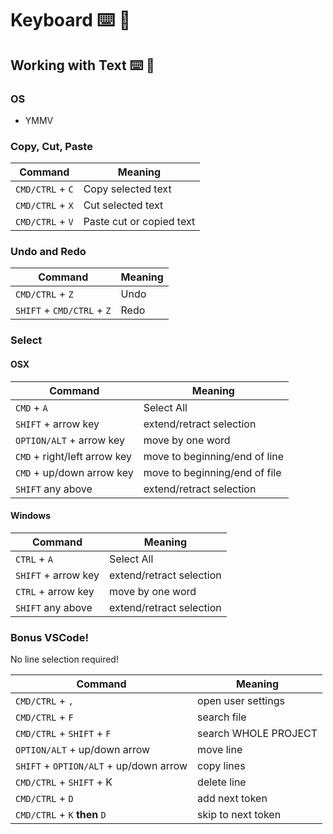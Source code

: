 Keyboard ⌨️ 🔣
===

## Working with Text ⌨️ 🔣

### OS

* YMMV

### Copy, Cut, Paste 

Command|Meaning
---|---
`CMD/CTRL` + `C` | Copy selected text
`CMD/CTRL` + `X` | Cut selected text
`CMD/CTRL` + `V` | Paste cut or copied text

### Undo and Redo 

Command|Meaning
---|---
`CMD/CTRL` + `Z` | Undo
`SHIFT` + `CMD/CTRL` + `Z` | Redo

### Select 

#### OSX 

Command|Meaning
---|---
`CMD` + `A` | Select All
`SHIFT` + arrow key | extend/retract selection
`OPTION/ALT` + arrow key | move by one word
`CMD` + right/left arrow key | move to beginning/end of line
`CMD` + up/down arrow key | move to beginning/end of file
`SHIFT` any above | extend/retract selection

#### Windows

Command|Meaning
---|---
`CTRL` + `A` | Select All
`SHIFT` + arrow key | extend/retract selection
`CTRL` + arrow key | move by one word
`SHIFT` any above | extend/retract selection

### Bonus VSCode!

No line selection required!

Command|Meaning
---|---
`CMD/CTRL` + `,` | open user settings
`CMD/CTRL` + `F` | search file
`CMD/CTRL` +  `SHIFT` + `F` | search WHOLE PROJECT
`OPTION/ALT` + up/down arrow | move line
`SHIFT` + `OPTION/ALT` + up/down arrow | copy lines
`CMD/CTRL` + `SHIFT` + K | delete line
`CMD/CTRL` + `D` | add next token
`CMD/CTRL` + `K` **then** `D` | skip to next token

